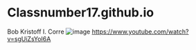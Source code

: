# Classnumber17.github.io
Bob Kristoff I. Corre
![image](https://user-images.githubusercontent.com/122426693/212583393-59db7c76-4a12-4343-ab09-76e83fca36db.png)
https://www.youtube.com/watch?v=sgUiZsYoI6A
